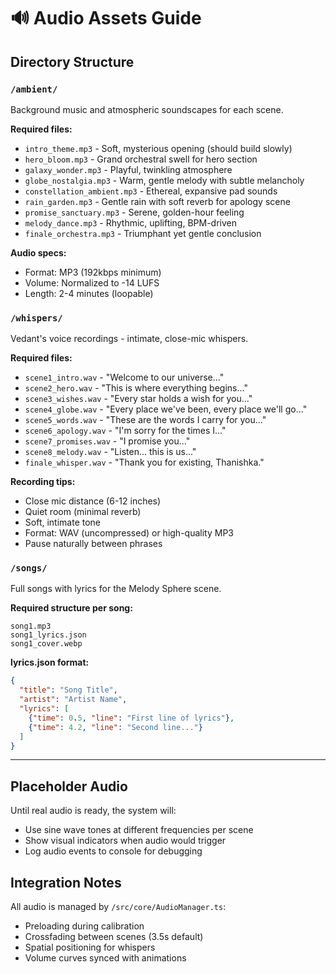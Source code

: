 # 🔊 Audio Assets Guide

## Directory Structure

### `/ambient/`
Background music and atmospheric soundscapes for each scene.

**Required files:**
- `intro_theme.mp3` - Soft, mysterious opening (should build slowly)
- `hero_bloom.mp3` - Grand orchestral swell for hero section
- `galaxy_wonder.mp3` - Playful, twinkling atmosphere
- `globe_nostalgia.mp3` - Warm, gentle melody with subtle melancholy
- `constellation_ambient.mp3` - Ethereal, expansive pad sounds
- `rain_garden.mp3` - Gentle rain with soft reverb for apology scene
- `promise_sanctuary.mp3` - Serene, golden-hour feeling
- `melody_dance.mp3` - Rhythmic, uplifting, BPM-driven
- `finale_orchestra.mp3` - Triumphant yet gentle conclusion

**Audio specs:**
- Format: MP3 (192kbps minimum)
- Volume: Normalized to -14 LUFS
- Length: 2-4 minutes (loopable)

### `/whispers/`
Vedant's voice recordings - intimate, close-mic whispers.

**Required files:**
- `scene1_intro.wav` - "Welcome to our universe..."
- `scene2_hero.wav` - "This is where everything begins..."
- `scene3_wishes.wav` - "Every star holds a wish for you..."
- `scene4_globe.wav` - "Every place we've been, every place we'll go..."
- `scene5_words.wav` - "These are the words I carry for you..."
- `scene6_apology.wav` - "I'm sorry for the times I..."
- `scene7_promises.wav` - "I promise you..."
- `scene8_melody.wav` - "Listen... this is us..."
- `finale_whisper.wav` - "Thank you for existing, Thanishka."

**Recording tips:**
- Close mic distance (6-12 inches)
- Quiet room (minimal reverb)
- Soft, intimate tone
- Format: WAV (uncompressed) or high-quality MP3
- Pause naturally between phrases

### `/songs/`
Full songs with lyrics for the Melody Sphere scene.

**Required structure per song:**
```
song1.mp3
song1_lyrics.json
song1_cover.webp
```

**lyrics.json format:**
```json
{
  "title": "Song Title",
  "artist": "Artist Name",
  "lyrics": [
    {"time": 0.5, "line": "First line of lyrics"},
    {"time": 4.2, "line": "Second line..."}
  ]
}
```

---

## Placeholder Audio

Until real audio is ready, the system will:
- Use sine wave tones at different frequencies per scene
- Show visual indicators when audio would trigger
- Log audio events to console for debugging

## Integration Notes

All audio is managed by `/src/core/AudioManager.ts`:
- Preloading during calibration
- Crossfading between scenes (3.5s default)
- Spatial positioning for whispers
- Volume curves synced with animations
